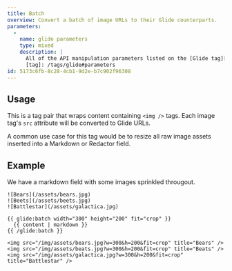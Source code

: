 ```yaml
---
title: Batch
overview: Convert a batch of image URLs to their Glide counterparts.
parameters:
  -
    name: glide parameters
    type: mixed
    description: |
      All of the API manipulation parameters listed on the [Glide tag][tag].
      [tag]: /tags/glide#parameters
id: 5173c6fb-8c28-4cb1-9d2e-b7c902f96308
---
```

## Usage
This is a tag pair that wraps content containing `<img />` tags. Each image tag's `src` attribute will be converted to Glide URLs.

A common use case for this tag would be to resize all raw image assets inserted into a Markdown or Redactor field.

## Example

We have a markdown field with some images sprinkled througout.

```.language-markdown
![Bears](/assets/bears.jpg)
![Beets](/assets/beets.jpg)
![Battlestar](/assets/galactica.jpg)
```

```
{{ glide:batch width="300" height="200" fit="crop" }}
  {{ content | markdown }}
{{ /glide:batch }}
```

``` .language-output
<img src="/img/assets/bears.jpg?w=300&h=200&fit=crop" title="Bears" />
<img src="/img/assets/beats.jpg?w=300&h=200&fit=crop" title="Beats" />
<img src="/img/assets/galactica.jpg?w=300&h=200&fit=crop" title="Battlestar" />
```

[glide_tag]: /tags/glide
